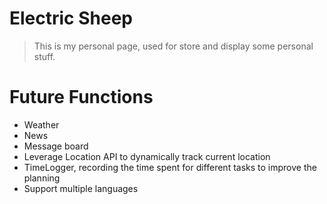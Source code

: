 # Electric Sheep
> This is my personal page, used for store and display some personal stuff.

# Future Functions
* Weather
* News
* Message board
* Leverage Location API to dynamically track current location
* TimeLogger, recording the time spent for different tasks to improve the planning
* Support multiple languages
